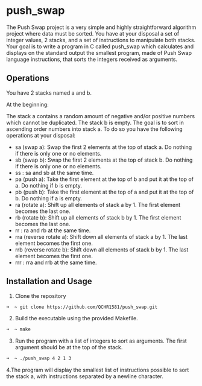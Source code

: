 # push_swap

The Push Swap project is a very simple and highly straightforward algorithm project where data must be sorted. You have at your disposal a set of integer values, 2 stacks, and a set of instructions to manipulate both stacks. Your goal is to write a program in C called push_swap which calculates and displays on the standard output the smallest program, made of Push Swap language instructions, that sorts the integers received as arguments.

## Operations

You have 2 stacks named a and b.

At the beginning:

The stack a contains a random amount of negative and/or positive numbers which cannot be duplicated.
The stack b is empty.
The goal is to sort in ascending order numbers into stack a. To do so you have the following operations at your disposal:

- sa (swap a): Swap the first 2 elements at the top of stack a. Do nothing if there is only one or no elements.
- sb (swap b): Swap the first 2 elements at the top of stack b. Do nothing if there is only one or no elements.
- ss : sa and sb at the same time.
- pa (push a): Take the first element at the top of b and put it at the top of a. Do nothing if b is empty.
- pb (push b): Take the first element at the top of a and put it at the top of b. Do nothing if a is empty.
- ra (rotate a): Shift up all elements of stack a by 1. The first element becomes the last one.
- rb (rotate b): Shift up all elements of stack b by 1. The first element becomes the last one.
- rr : ra and rb at the same time.
- rra (reverse rotate a): Shift down all elements of stack a by 1. The last element becomes the first one.
- rrb (reverse rotate b): Shift down all elements of stack b by 1. The last element becomes the first one.
- rrr : rra and rrb at the same time.

## Installation and Usage

1. Clone the repository

```bash
➜  ~ git clone https://github.com/QCHR1581/push_swap.git
```

2. Build the executable using the provided Makefile.

```bash
➜  ~ make
```

3. Run the program with a list of integers to sort as arguments. The first argument should be at the top of the stack.

```bash
➜  ~ ./push_swap 4 2 1 3
```

4.The program will display the smallest list of instructions possible to sort the stack a, with instructions separated by a newline character.
